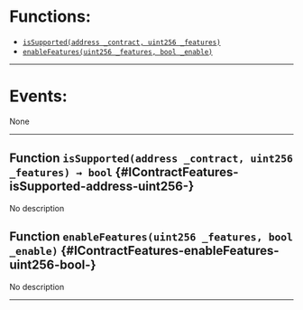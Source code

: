 

# Functions:
- [`isSupported(address _contract, uint256 _features)`](#IContractFeatures-isSupported-address-uint256-)
- [`enableFeatures(uint256 _features, bool _enable)`](#IContractFeatures-enableFeatures-uint256-bool-)

---

# Events:
None

---

## Function `isSupported(address _contract, uint256 _features) → bool` {#IContractFeatures-isSupported-address-uint256-}
No description
## Function `enableFeatures(uint256 _features, bool _enable)` {#IContractFeatures-enableFeatures-uint256-bool-}
No description

---

